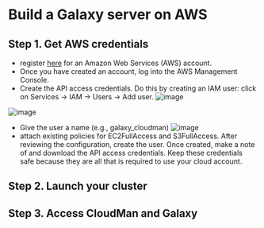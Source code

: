 # Build a Galaxy server on AWS
## Step 1. Get AWS credentials
* register [here](https://portal.aws.amazon.com/billing/signup#/start) for an Amazon Web Services (AWS) account.
* Once you have created an account, log into the AWS Management Console.
* Create the API access credentials. Do this by creating an IAM user: click on Services → IAM → Users → Add user.
![image](https://bco-gwu.s3.amazonaws.com/images/Screen+Shot+2019-07-31+at+16.59.14.png)


![image](https://bco-gwu.s3.amazonaws.com/images/Screen+Shot+2019-07-31+at+17.00.04.png)
* Give the user a name (e.g., galaxy_cloudman)
![image](https://bco-gwu.s3.amazonaws.com/images/Screen+Shot+2019-07-31+at+17.02.31.png)
* attach existing policies for EC2FullAccess and S3FullAccess. After reviewing the configuration, create the user. Once created, make a note of and download the API access credentials. Keep these credentials safe because they are all that is required to use your cloud account.

## Step 2. Launch your cluster



## Step 3. Access CloudMan and Galaxy








